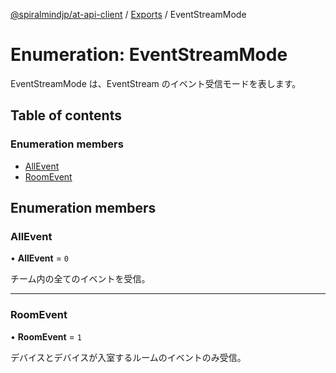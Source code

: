 [@spiralmindjp/at-api-client](../README.md) / [Exports](../modules.md) / EventStreamMode

# Enumeration: EventStreamMode

EventStreamMode は、EventStream のイベント受信モードを表します。

## Table of contents

### Enumeration members

- [AllEvent](EventStreamMode.md#allevent)
- [RoomEvent](EventStreamMode.md#roomevent)

## Enumeration members

### AllEvent

• **AllEvent** = `0`

チーム内の全てのイベントを受信。

___

### RoomEvent

• **RoomEvent** = `1`

デバイスとデバイスが入室するルームのイベントのみ受信。
